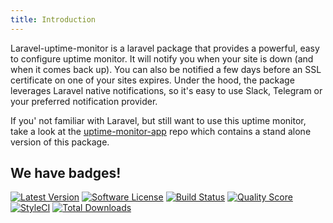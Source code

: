 ```yaml
---
title: Introduction
---
```


Laravel-uptime-monitor is a laravel package that provides a powerful, easy to configure uptime monitor. It will notify you when your site is down (and when it comes back up). You can also be notified a few days before an SSL certificate on one of your sites expires. Under the hood, the package leverages Laravel native notifications, so it's easy to use Slack, Telegram or your preferred notification provider.

If you' not familiar with Laravel, but still want to use this uptime monitor, take a look at the [uptime-monitor-app](https://github.com/spatie/uptime-monitor-app) repo which contains a stand alone version of this package.

## We have badges!

<section class="article_badges">
    <a href="https://github.com/spatie/laravel-uptime-monitor/releases"><img src="https://img.shields.io/github/release/spatie/laravel-uptime-monitor.svg?style=flat-square" alt="Latest Version"></a>
    <a href="LICENSE.md"><img src="https://img.shields.io/badge/license-MIT-brightgreen.svg?style=flat-square" alt="Software License"></a>
    <a href="https://travis-ci.org/spatie/laravel-uptime-monitor"><img src="https://img.shields.io/travis/spatie/laravel-uptime-monitor/master.svg?style=flat-square" alt="Build Status"></a>
    <a href="https://scrutinizer-ci.com/g/spatie/laravel-uptime-monitor"><img src="https://img.shields.io/scrutinizer/g/spatie/laravel-uptime-monitor.svg?style=flat-square" alt="Quality Score"></a>
    <a href="https://styleci.io/repos/67774357"><img src="https://styleci.io/repos/67774357/shield?branch=master" alt="StyleCI"></a>
    <a href="https://packagist.org/packages/spatie/laravel-uptime-monitor"><img src="https://img.shields.io/packagist/dt/spatie/laravel-uptime-monitor.svg?style=flat-square" alt="Total Downloads"></a>
</section>
